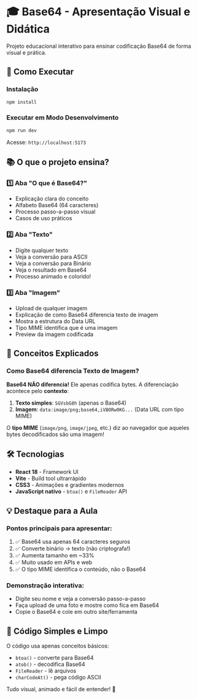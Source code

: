 # 🎓 Base64 - Apresentação Visual e Didática

Projeto educacional interativo para ensinar codificação Base64 de forma visual e prática.

## 🚀 Como Executar

### Instalação
```bash
npm install
```

### Executar em Modo Desenvolvimento
```bash
npm run dev
```

Acesse: `http://localhost:5173`

## 📚 O que o projeto ensina?

### 1️⃣ **Aba "O que é Base64?"**
- Explicação clara do conceito
- Alfabeto Base64 (64 caracteres)
- Processo passo-a-passo visual
- Casos de uso práticos

### 2️⃣ **Aba "Texto"**
- Digite qualquer texto
- Veja a conversão para ASCII
- Veja a conversão para Binário
- Veja o resultado em Base64
- Processo animado e colorido!

### 3️⃣ **Aba "Imagem"**
- Upload de qualquer imagem
- Explicação de como Base64 diferencia texto de imagem
- Mostra a estrutura do Data URL
- Tipo MIME identifica que é uma imagem
- Preview da imagem codificada

## 🎯 Conceitos Explicados

### Como Base64 diferencia Texto de Imagem?

**Base64 NÃO diferencia!** Ele apenas codifica bytes. A diferenciação acontece pelo **contexto**:

1. **Texto simples**: `SGVsbG8h` (apenas o Base64)
2. **Imagem**: `data:image/png;base64,iVBORw0KG...` (Data URL com tipo MIME)

O **tipo MIME** (`image/png`, `image/jpeg`, etc.) diz ao navegador que aqueles bytes decodificados são uma imagem!

## 🛠️ Tecnologias

- **React 18** - Framework UI
- **Vite** - Build tool ultrarrápido
- **CSS3** - Animações e gradientes modernos
- **JavaScript nativo** - `btoa()` e `FileReader` API

## 💡 Destaque para a Aula

### Pontos principais para apresentar:
1. ✅ Base64 usa apenas 64 caracteres seguros
2. ✅ Converte binário → texto (não criptografa!)
3. ✅ Aumenta tamanho em ~33%
4. ✅ Muito usado em APIs e web
5. ✅ O tipo MIME identifica o conteúdo, não o Base64

### Demonstração interativa:
- Digite seu nome e veja a conversão passo-a-passo
- Faça upload de uma foto e mostre como fica em Base64
- Copie o Base64 e cole em outro site/ferramenta

## 📖 Código Simples e Limpo

O código usa apenas conceitos básicos:
- `btoa()` - converte para Base64
- `atob()` - decodifica Base64
- `FileReader` - lê arquivos
- `charCodeAt()` - pega código ASCII

Tudo visual, animado e fácil de entender! 🎨

